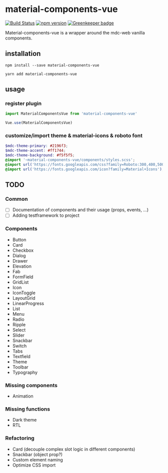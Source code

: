 # material-components-vue

[![Build Status](https://travis-ci.org/matsp/material-components-vue.svg?branch=master)](https://travis-ci.org/matsp/material-components-vue) 
[![npm version](https://badge.fury.io/js/material-components-vue.svg)](https://badge.fury.io/js/material-components-vue)
[![Greenkeeper badge](https://badges.greenkeeper.io/matsp/material-components-vue.svg)](https://greenkeeper.io/)

Material-components-vue is a wrapper around the mdc-web vanilla components.

## installation

```shell
npm install --save material-components-vue

yarn add material-components-vue
```

## usage

### register plugin
```javascript
import MaterialComponentsVue from 'material-components-vue'

Vue.use(MaterialComponentsVue)
```

### customize/import theme & material-icons & roboto font
```scss
$mdc-theme-primary: #2196f3;
$mdc-theme-accent: #ff1744;
$mdc-theme-background: #f5f5f5;
@import '~material-components-vue/components/styles.scss';
@import url('https://fonts.googleapis.com/css?family=Roboto:300,400,500');
@import url('https://fonts.googleapis.com/icon?family=Material+Icons');
```

## TODO

### Common
* [ ] Documentation of components and their usage (props, events, ...)
* [ ] Adding testframework to project

### Components

* Button
* Card
* Checkbox
* Dialog
* Drawer
* Elevation
* Fab
* FormField
* GridList
* Icon
* IconToggle
* LayoutGrid
* LinearProgress
* List
* Menu
* Radio
* Ripple
* Select
* Slider
* Snackbar
* Switch
* Tabs
* Textfield
* Theme
* Toolbar
* Typography

### Missing components
* Animation

### Missing functions
* Dark theme
* RTL

### Refactoring
* Card (decouple complex slot logic in different components)
* Snackbar (object prop?)
* Custom element naming
* Optimize CSS import 